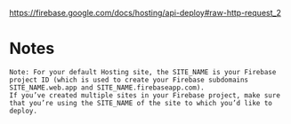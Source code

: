 
https://firebase.google.com/docs/hosting/api-deploy#raw-http-request_2

# Notes 
```
Note: For your default Hosting site, the SITE_NAME is your Firebase project ID (which is used to create your Firebase subdomains SITE_NAME.web.app and SITE_NAME.firebaseapp.com).
If you’ve created multiple sites in your Firebase project, make sure that you’re using the SITE_NAME of the site to which you’d like to deploy.
```
